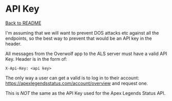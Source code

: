# API Key

[Back to README](../README.md)

I'm assuming that we will want to prevent DOS attacks etc against all the endpoints, so the best way to prevent that would be an API key in the header.

All messages from the Overwolf app to the ALS server must have a valid API Key.
Header is in the form of:
```http request
X-Api-Key: <api key>
```
The only way a user can get a valid is to log in to their account: https://apexlegendsstatus.com/account/overview and request one.

This is *NOT* the same as the API Key used for the Apex Legends Status API.

